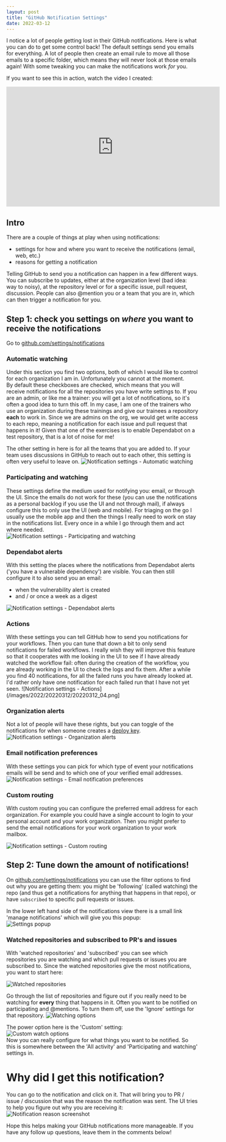 ```yaml
---
layout: post
title: "GitHub Notification Settings"
date: 2022-03-12
---
```


I notice a lot of people getting lost in their GitHub notifications. Here is what you can do to get some control back! The default settings send you emails for everything. A lot of people then create an email rule to move all those emails to a specific folder, which means they will never look at those emails again! With some tweaking you can make the notifications work _for_ you.

If you want to see this in action, watch the video I created:  
<iframe width="560" height="315" src="https://www.youtube.com/embed/eIWzKR465M0" title="YouTube video player" frameborder="0" allow="accelerometer; autoplay; clipboard-write; encrypted-media; gyroscope; picture-in-picture" allowfullscreen></iframe>

## Intro
There are a couple of things at play when using notifications:
* settings for how and where you want to receive the notifications (email, web, etc.)
* reasons for getting a notification

Telling GitHub to send you a notification can happen in a few different ways. You can subscribe to updates, either at the organization level (bad idea: way to noisy), at the repository level or for a specific issue, pull request, discussion. People can also @mention you or a team that you are in, which can then trigger a notification for you.
## Step 1: check you settings on _where_ you want to receive the notifications
Go to [github.com/settings/notifications](https://github.com/settings/notifications)  

### Automatic watching
Under this section you find two options, both of which I would like to control for each organization I am in. Unfortunately you cannot at the moment.  
By default these checkboxes are checked, which means that you will receive notifications for all the repositories you have write settings to. If you are an admin, or like me a trainer: you will get a lot of notifications, so it's often a good idea to turn this off. In my case, I am one of the trainers who use an organization during these trainings and give our trainees a repository **each** to work in. Since we are admins on the org, we would get write access to each repo, meaning a notification for each issue and pull request that happens in it! Given that one of the exercises is to enable Dependabot on a test repository, that is a lot of noise for me!

The other setting in here is for all the teams that you are added to. If your team uses discussions in GitHub to reach out to each other, this setting is often very useful to leave on.
![Notification settings - Automatic watching](/images/2022/20220312/20220312_01.png)  

### Participating and watching
These settings define the medium used for notifying you: email, or through the UI. Since the emails do not work for these (you can use the notifications as a personal backlog if you use the UI and not through mail), if always configure this to only use the UI (web and mobile). For triaging on the go I usually use the mobile app and then the things I really need to work on stay in the notifications list. Every once in a while I go through them and act where needed.  
![Notification settings - Participating and watching](/images/2022/20220312/20220312_02.png)  

### Dependabot alerts
With this setting the places where the notifications from Dependabot alerts ('you have a vulnerable dependency') are visible. You can then still configure it to also send you an email:
* when the vulnerability alert is created
* and / or once a week as a digest

![Notification settings - Dependabot alerts](/images/2022/20220312/20220312_03.png)  

### Actions
With these settings you can tell GitHub how to send you notifications for your workflows. Then you can tune that down a bit to only send notifications for failed workflows. I really wish they will improve this feature so that it cooperates with me looking in the UI to see if I have already watched the workflow fail: often during the creation of the workflow, you are already working in the UI to check the logs and fix them. After a while you find 40 notifications, for all the failed runs you have already looked at. I'd rather only have one notification for each failed run that I have not yet seen.
![Notification settings - Actions](/images/2022/20220312/20220312_04.png]  

### Organization alerts
Not a lot of people will have these rights, but you can toggle of the notifications for when someone creates a [deploy key](https://docs.github.com/en/developers/overview/managing-deploy-keys).  
![Notification settings - Organization alerts](/images/2022/20220312/20220312_05.png)  

### Email notification preferences
With these settings you can pick for which type of event your notifications emails will be send and to which one of your verified email addresses.  
![Notification settings - Email notification preferences](/images/2022/20220312/20220312_06.png)  

### Custom routing
With custom routing you can configure the preferred email address for each organization. For example you could have a single account to login to your personal account and your work organization. Then you might prefer to send the email notifications for your work organization to your work mailbox.  

![Notification settings - Custom routing](/images/2022/20220312/20220312_07.png)  

## Step 2: Tune down the amount of notifications!
On [github.com/settings/notifications](https://github.com/settings/notifications) you can use the filter options to find out why you are getting them: you might be 'following' (called watching) the repo (and thus get a notifications for anything that happens in that repo), or have `subscribed` to specific pull requests or issues.

In the lower left hand side of the notifications view there is a small link 'manage notifications' which will give you this popup:  
![Settings popup](/images/2022/20220312/20220312_08_Settings.png)  

### Watched repositories and subscribed to PR's and issues
With 'watched repositories' and 'subscribed' you can see which repositories you are watching and which pull requests or issues you are subscribed to. Since the watched repositories give the most notifications, you want to start here:

![Watched repositories](/images/2022/20220312/20220312_09_Watching.png)  

Go through the list of repositories and figure out if you really need to be watching for **every** thing that happens in it. Often you want to be notified on participating and @mentions. To turn them off, use the 'Ignore' settings for that repository.
![Watching options](/images/2022/20220312/20220312_10_Watching_options.png)  

The power option here is the 'Custom' setting:  
![Custom watch options](/images/2022/20220312/20220312_11_Watching_custom.png)  
Now you can really configure for what things you want to be notified. So this is somewhere between the 'All activity' and 'Participating and watching' settings in.

# Why did I get this notification?
You can go to the notification and click on it. That will bring you to PR / issue / discussion that was the reason the notification was sent. The UI tries to help you figure out why you are receiving it:  
![Notification reason screenshot](/images/2022/20220312/20220312_12_NotificationReason.png)  

Hope this helps making your GitHub notifications more manageable. If you have any follow up questions, leave them in the comments below!
